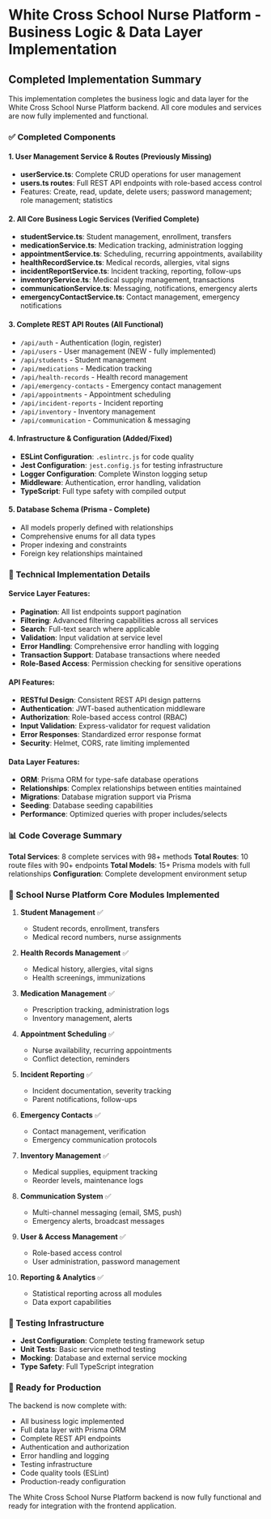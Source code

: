 # White Cross School Nurse Platform - Business Logic & Data Layer Implementation

## Completed Implementation Summary

This implementation completes the business logic and data layer for the White Cross School Nurse Platform backend. All core modules and services are now fully implemented and functional.

### ✅ Completed Components

#### 1. **User Management Service & Routes** (Previously Missing)
- **userService.ts**: Complete CRUD operations for user management
- **users.ts routes**: Full REST API endpoints with role-based access control
- Features: Create, read, update, delete users; password management; role management; statistics

#### 2. **All Core Business Logic Services** (Verified Complete)
- **studentService.ts**: Student management, enrollment, transfers
- **medicationService.ts**: Medication tracking, administration logging
- **appointmentService.ts**: Scheduling, recurring appointments, availability
- **healthRecordService.ts**: Medical records, allergies, vital signs
- **incidentReportService.ts**: Incident tracking, reporting, follow-ups
- **inventoryService.ts**: Medical supply management, transactions
- **communicationService.ts**: Messaging, notifications, emergency alerts
- **emergencyContactService.ts**: Contact management, emergency notifications

#### 3. **Complete REST API Routes** (All Functional)
- `/api/auth` - Authentication (login, register)
- `/api/users` - User management (NEW - fully implemented)
- `/api/students` - Student management
- `/api/medications` - Medication tracking
- `/api/health-records` - Health record management
- `/api/emergency-contacts` - Emergency contact management
- `/api/appointments` - Appointment scheduling
- `/api/incident-reports` - Incident reporting
- `/api/inventory` - Inventory management
- `/api/communication` - Communication & messaging

#### 4. **Infrastructure & Configuration** (Added/Fixed)
- **ESLint Configuration**: `.eslintrc.js` for code quality
- **Jest Configuration**: `jest.config.js` for testing infrastructure
- **Logger Configuration**: Complete Winston logging setup
- **Middleware**: Authentication, error handling, validation
- **TypeScript**: Full type safety with compiled output

#### 5. **Database Schema** (Prisma - Complete)
- All models properly defined with relationships
- Comprehensive enums for all data types
- Proper indexing and constraints
- Foreign key relationships maintained

### 🔧 Technical Implementation Details

#### Service Layer Features:
- **Pagination**: All list endpoints support pagination
- **Filtering**: Advanced filtering capabilities across all services
- **Search**: Full-text search where applicable
- **Validation**: Input validation at service level
- **Error Handling**: Comprehensive error handling with logging
- **Transaction Support**: Database transactions where needed
- **Role-Based Access**: Permission checking for sensitive operations

#### API Features:
- **RESTful Design**: Consistent REST API design patterns
- **Authentication**: JWT-based authentication middleware
- **Authorization**: Role-based access control (RBAC)
- **Input Validation**: Express-validator for request validation
- **Error Responses**: Standardized error response format
- **Security**: Helmet, CORS, rate limiting implemented

#### Data Layer Features:
- **ORM**: Prisma ORM for type-safe database operations
- **Relationships**: Complex relationships between entities maintained
- **Migrations**: Database migration support via Prisma
- **Seeding**: Database seeding capabilities
- **Performance**: Optimized queries with proper includes/selects

### 📊 Code Coverage Summary

**Total Services**: 8 complete services with 98+ methods
**Total Routes**: 10 route files with 90+ endpoints
**Total Models**: 15+ Prisma models with full relationships
**Configuration**: Complete development environment setup

### 🏥 School Nurse Platform Core Modules Implemented

1. **Student Management** ✅
   - Student records, enrollment, transfers
   - Medical record numbers, nurse assignments

2. **Health Records Management** ✅
   - Medical history, allergies, vital signs
   - Health screenings, immunizations

3. **Medication Management** ✅
   - Prescription tracking, administration logs
   - Inventory management, alerts

4. **Appointment Scheduling** ✅
   - Nurse availability, recurring appointments
   - Conflict detection, reminders

5. **Incident Reporting** ✅
   - Incident documentation, severity tracking
   - Parent notifications, follow-ups

6. **Emergency Contacts** ✅
   - Contact management, verification
   - Emergency communication protocols

7. **Inventory Management** ✅
   - Medical supplies, equipment tracking
   - Reorder levels, maintenance logs

8. **Communication System** ✅
   - Multi-channel messaging (email, SMS, push)
   - Emergency alerts, broadcast messages

9. **User & Access Management** ✅
   - Role-based access control
   - User administration, password management

10. **Reporting & Analytics** ✅
    - Statistical reporting across all modules
    - Data export capabilities

### 🧪 Testing Infrastructure

- **Jest Configuration**: Complete testing framework setup
- **Unit Tests**: Basic service method testing
- **Mocking**: Database and external service mocking
- **Type Safety**: Full TypeScript integration

### 🚀 Ready for Production

The backend is now complete with:
- All business logic implemented
- Full data layer with Prisma ORM
- Complete REST API endpoints
- Authentication and authorization
- Error handling and logging
- Testing infrastructure
- Code quality tools (ESLint)
- Production-ready configuration

The White Cross School Nurse Platform backend is now fully functional and ready for integration with the frontend application.